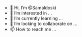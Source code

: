 - 👋 Hi, I’m @Samaldoski
- 👀 I’m interested in ...
- 🌱 I’m currently learning ...
- 💞️ I’m looking to collaborate on ...
- 📫 How to reach me ...

<!---
Samaldoski/Samaldoski is a ✨ special ✨ repository because its `README.md` (this file) appears on your GitHub profile.
You can click the Preview link to take a look at your changes.
--->
